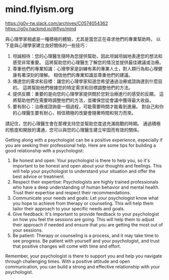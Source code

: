 # mind.flyism.org
https://g0v-tw.slack.com/archives/C0574054362
https://g0v.hackmd.io/@flyo/mind


與心理學家相處是一種積極的體驗，尤其是當您正在尋求他們的專業幫助時。 以下是與心理學家建立良好關係的一些技巧：

1. 坦誠相待：您的心理醫生隨時為您提供幫助，因此坦誠坦誠地表達您的想法和感受非常重要。 這將幫助您的心理醫生了解您的情況並提供最佳建議或治療。
2. 尊重他們的專業知識：心理學家是訓練有素的專業人士，對人類行為和心理健康有著深刻的理解。 相信他們的專業知識並尊重他們的建議。
3. 傳達您的需求和目標：讓您的心理學家知道您希望通過治療或諮詢達到什麼目的。 這將幫助他們根據您的特定需求和目標調整他們的方法。
4. 提供反饋：重要的是向您的心理學家提供關於您對治療進行的感受的反饋。 這將幫助他們在需要時調整他們的方法，並確保您從會議中獲得最大收益。
5. 要有耐心：治療或諮詢是一個過程，可能需要時間才能看到進展。 對自己和你的心理醫生要有耐心，相信積極的改變會隨著時間和努力而來。

請記住，您的心理醫生會在那裡支持您並幫助您度過充滿挑戰的時期。 通過積極的態度和開放的溝通，您可以與您的心理醫生建立牢固而有效的關係。

Getting along with a psychologist can be a positive experience, especially if you are seeking their professional help. Here are some tips for building a good relationship with a psychologist:

1. Be honest and open: Your psychologist is there to help you, so it's important to be honest and open about your thoughts and feelings. This will help your psychologist to understand your situation and offer the best advice or treatment.
2. Respect their expertise: Psychologists are highly trained professionals who have a deep understanding of human behavior and mental health. Trust their expertise and respect their recommendations.
3. Communicate your needs and goals: Let your psychologist know what you hope to achieve from therapy or counseling. This will help them tailor their approach to your specific needs and goals.
4. Give feedback: It's important to provide feedback to your psychologist on how you feel the sessions are going. This will help them to adjust their approach if needed and ensure that you are getting the most out of your sessions.
5. Be patient: Therapy or counseling is a process, and it may take time to see progress. Be patient with yourself and your psychologist, and trust that positive changes will come with time and effort.

Remember, your psychologist is there to support you and help you navigate through challenging times. With a positive attitude and open communication, you can build a strong and effective relationship with your psychologist.